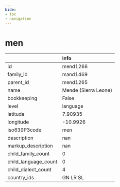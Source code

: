 ```yaml
---
hide:
- toc
- navigation
---
```

# men
|                      | info                 |
|:---------------------|:---------------------|
| id                   | mend1266             |
| family_id            | mand1469             |
| parent_id            | mend1265             |
| name                 | Mende (Sierra Leone) |
| bookkeeping          | False                |
| level                | language             |
| latitude             | 7.90935              |
| longitude            | -10.9926             |
| iso639P3code         | men                  |
| description          | nan                  |
| markup_description   | nan                  |
| child_family_count   | 0                    |
| child_language_count | 0                    |
| child_dialect_count  | 4                    |
| country_ids          | GN LR SL             |